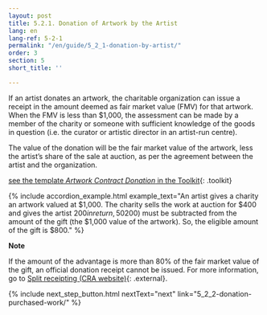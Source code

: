 ```yaml
---
layout: post
title: 5.2.1. Donation of Artwork by the Artist
lang: en
lang-ref: 5-2-1
permalink: "/en/guide/5_2_1-donation-by-artist/"
order: 3
section: 5
short_title: ''

---
```

If an artist donates an artwork, the charitable organization can issue a receipt in the amount deemed as fair market value (FMV) for that artwork.  When the FMV is less than $1,000, the assessment can be made by a member of the charity or someone with sufficient knowledge of the goods in question (i.e. the curator or artistic director in an artist-run centre).

The value of the donation will be the fair market value of the artwork, less the artist’s share of the sale at auction, as per the agreement between the artist and the organization.

[see the template _Artwork Contract Donation_ in the Toolkit]({{site.baseurl}}/en/toolkit/templates/){: .toolkit}

{% include accordion_example.html
example_text="An artist gives a charity an artwork valued at $1,000. The charity sells the work at auction for $400 and  gives the artist $200 in return, 50% of the sale price as per their agreement. The amount of the advantage ($200) must be subtracted from the amount of the gift (the $1,000 value of the artwork). So, the eligible amount of the gift is $800."
%}

**Note**

If the amount of the advantage is more than 80% of the fair market value of the gift, an official donation receipt cannot be issued. For more information, go to [Split receipting (CRA website)](https://www.canada.ca/en/revenue-agency/services/charities-giving/charities/operating-a-registered-charity/issuing-receipts/split-receipting.html){: .external}.

{% include next_step_button.html nextText="next" link="5_2_2-donation-purchased-work/" %}
